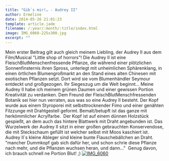 ```yaml
---
title: "Gib´s mir!… - Audrey II"
author: Ermeline
date: 2014-05-26 21:01:23
template: article.jade
filename: /:year/:month/:title/index.html
image: IMG_6060-225x300.jpg
excerpt: ""
---
```


Mein erster Beitrag gilt auch gleich meinem Liebling, der Audrey II aus
dem Film/Musical "Little shop of horrors"! Die Audrey II ist eine
FleischBlutMenschenfressende Pflanze, die während einer plötzlichen
Sonnenfinsternis ihren Spross, unterlegt mit unheimlichen Sphärenklang,
in einen örtlichen Blumengroßmarkt an den Stand eines alten Chinesen mit
exotischen Pflanzen setzt. Dort wird sie vom Blumenhändler Seymour
entdeckt und großgezogen. Ihr Siegeszug um die Welt beginnt… Meine
Audrey II habe ich meinem grünen Daumen und einer gewissen Portion
Kreativität zu verdanken. Dem Freund der FleischBlutMenschfressenden
Botanik sei hier nun verraten, aus was so eine Audrey II besteht. Der
Kopf wurde aus einem Styroporei mit selbsttrocknender Fimo und einer
genähten Filzzunge mit Drahtgestell geformt. Bemalt/betupft ist das
ganze mit herkömmlicher Acrylfarbe.  Der Kopf ist auf einem dünnen
Holzstück gespießt, an dem auch das hintere Blattwerk mit Draht
angebunden ist. Das Wurzelwerk der Audrey II sitzt in einer großen
gebrauchten Konservendose, die mit Steckschaum gefüllt ist welcher
selbst mit Moos kaschiert ist. Audrey II\`s kleine Ableger sind kleine
bunte Flauschebällchen an Draht. "mancher Dummkopf gab sich dafür her,
und schon schrie diese Pflanze nach mehr, und die Pflanzen
wuchsen heran, und dann…"  Genug davon, ich brauch schnell ne Portion
Blut! ;) [![IMG\_6060](IMG_6060-225x300.jpg)](IMG_6060.jpg)
